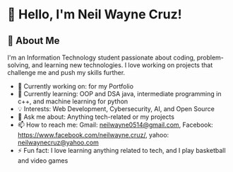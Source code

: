 # 👋 Hello, I'm Neil Wayne Cruz!

## 🚀 About Me
I'm an Information Technology student passionate about coding, problem-solving, and learning new technologies. I love working on projects that challenge me and push my skills further.

- 🔭 Currently working on: for my Portfolio
- 🌱 Currently learning: OOP and DSA java, intermediate programming in c++, and machine learning for python
- 💡 Interests: Web Development, Cybersecurity, AI, and Open Source
- 💬 Ask me about: Anything tech-related or my projects
- 📫 How to reach me: Gmail: neilwayne0514@gmail.com, Facebook: https://www.facebook.com/neilwayne.cruz/, yahoo: neilwaynecruz@yahoo.com
- ⚡ Fun fact: I love learning anything related to tech, and I play basketball and video games
